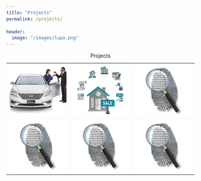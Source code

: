 ```yaml
---
title: "Projects"
permalink: /projects/

header:
  image: "/images/lupa.png"
---
```


<table>
  <caption>Projects</caption>
  <tr>
    <td><a href="../html-link.htm"><img src="/images/cars_sales.png" title="Used Cars Statistics" alt="Statistics"></a></td>
    <td><a href="../html-link.htm"><img src="/images/kuca.png"  title="Realestate Statistics" alt="Statistics"></a></td>
    <td><a href="../html-link.htm"><img src="/images/placeholder.png"  title="White flower" alt="Flower"></a></td>
  </tr>
  <tr>
   <td><a href="../html-link.htm"><img src="/images/placeholder.png" title="White flower" alt="Flower"></a></td>
    <td><a href="../html-link.htm"><img src="/images/placeholder.png"  title="White flower" alt="Flower"></a></td>
    <td><a href="../html-link.htm"><img src="/images/placeholder.png"  title="White flower" alt="Flower"></a></td>
  </tr>
</table>
